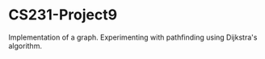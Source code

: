 # CS231-Project9 
Implementation of a graph. Experimenting with pathfinding using Dijkstra's algorithm.
